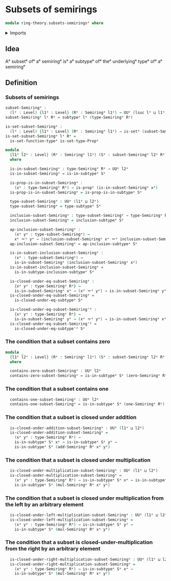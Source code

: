 # Subsets of semirings

```agda
module ring-theory.subsets-semiringsᵉ where
```

<details><summary>Imports</summary>

```agda
open import foundation.identity-typesᵉ
open import foundation.propositional-extensionalityᵉ
open import foundation.propositionsᵉ
open import foundation.setsᵉ
open import foundation.subtypesᵉ
open import foundation.universe-levelsᵉ

open import ring-theory.semiringsᵉ
```

</details>

## Idea

Aᵉ subsetᵉ ofᵉ aᵉ semiringᵉ isᵉ aᵉ subtypeᵉ ofᵉ theᵉ underlyingᵉ typeᵉ ofᵉ aᵉ semiringᵉ

## Definition

### Subsets of semirings

```agda
subset-Semiringᵉ :
  (lᵉ : Level) {l1ᵉ : Level} (Rᵉ : Semiringᵉ l1ᵉ) → UUᵉ (lsuc lᵉ ⊔ l1ᵉ)
subset-Semiringᵉ lᵉ Rᵉ = subtypeᵉ lᵉ (type-Semiringᵉ Rᵉ)

is-set-subset-Semiringᵉ :
  (lᵉ : Level) {l1ᵉ : Level} (Rᵉ : Semiringᵉ l1ᵉ) → is-setᵉ (subset-Semiringᵉ lᵉ Rᵉ)
is-set-subset-Semiringᵉ lᵉ Rᵉ =
  is-set-function-typeᵉ is-set-type-Propᵉ

module _
  {l1ᵉ l2ᵉ : Level} (Rᵉ : Semiringᵉ l1ᵉ) (Sᵉ : subset-Semiringᵉ l2ᵉ Rᵉ)
  where

  is-in-subset-Semiringᵉ : type-Semiringᵉ Rᵉ → UUᵉ l2ᵉ
  is-in-subset-Semiringᵉ = is-in-subtypeᵉ Sᵉ

  is-prop-is-in-subset-Semiringᵉ :
    (xᵉ : type-Semiringᵉ Rᵉ) → is-propᵉ (is-in-subset-Semiringᵉ xᵉ)
  is-prop-is-in-subset-Semiringᵉ = is-prop-is-in-subtypeᵉ Sᵉ

  type-subset-Semiringᵉ : UUᵉ (l1ᵉ ⊔ l2ᵉ)
  type-subset-Semiringᵉ = type-subtypeᵉ Sᵉ

  inclusion-subset-Semiringᵉ : type-subset-Semiringᵉ → type-Semiringᵉ Rᵉ
  inclusion-subset-Semiringᵉ = inclusion-subtypeᵉ Sᵉ

  ap-inclusion-subset-Semiringᵉ :
    (xᵉ yᵉ : type-subset-Semiringᵉ) →
    xᵉ ＝ᵉ yᵉ → (inclusion-subset-Semiringᵉ xᵉ ＝ᵉ inclusion-subset-Semiringᵉ yᵉ)
  ap-inclusion-subset-Semiringᵉ = ap-inclusion-subtypeᵉ Sᵉ

  is-in-subset-inclusion-subset-Semiringᵉ :
    (xᵉ : type-subset-Semiringᵉ) →
    is-in-subset-Semiringᵉ (inclusion-subset-Semiringᵉ xᵉ)
  is-in-subset-inclusion-subset-Semiringᵉ =
    is-in-subtype-inclusion-subtypeᵉ Sᵉ

  is-closed-under-eq-subset-Semiringᵉ :
    {xᵉ yᵉ : type-Semiringᵉ Rᵉ} →
    is-in-subset-Semiringᵉ xᵉ → (xᵉ ＝ᵉ yᵉ) → is-in-subset-Semiringᵉ yᵉ
  is-closed-under-eq-subset-Semiringᵉ =
    is-closed-under-eq-subtypeᵉ Sᵉ

  is-closed-under-eq-subset-Semiring'ᵉ :
    {xᵉ yᵉ : type-Semiringᵉ Rᵉ} →
    is-in-subset-Semiringᵉ yᵉ → (xᵉ ＝ᵉ yᵉ) → is-in-subset-Semiringᵉ xᵉ
  is-closed-under-eq-subset-Semiring'ᵉ =
    is-closed-under-eq-subtype'ᵉ Sᵉ
```

### The condition that a subset contains zero

```agda
module _
  {l1ᵉ l2ᵉ : Level} (Rᵉ : Semiringᵉ l1ᵉ) (Sᵉ : subset-Semiringᵉ l2ᵉ Rᵉ)
  where

  contains-zero-subset-Semiringᵉ : UUᵉ l2ᵉ
  contains-zero-subset-Semiringᵉ = is-in-subtypeᵉ Sᵉ (zero-Semiringᵉ Rᵉ)
```

### The condition that a subset contains one

```agda
  contains-one-subset-Semiringᵉ : UUᵉ l2ᵉ
  contains-one-subset-Semiringᵉ = is-in-subtypeᵉ Sᵉ (one-Semiringᵉ Rᵉ)
```

### The condition that a subset is closed under addition

```agda
  is-closed-under-addition-subset-Semiringᵉ : UUᵉ (l1ᵉ ⊔ l2ᵉ)
  is-closed-under-addition-subset-Semiringᵉ =
    (xᵉ yᵉ : type-Semiringᵉ Rᵉ) →
    is-in-subtypeᵉ Sᵉ xᵉ → is-in-subtypeᵉ Sᵉ yᵉ →
    is-in-subtypeᵉ Sᵉ (add-Semiringᵉ Rᵉ xᵉ yᵉ)
```

### The condition that a subset is closed under multiplication

```agda
  is-closed-under-multiplication-subset-Semiringᵉ : UUᵉ (l1ᵉ ⊔ l2ᵉ)
  is-closed-under-multiplication-subset-Semiringᵉ =
    (xᵉ yᵉ : type-Semiringᵉ Rᵉ) → is-in-subtypeᵉ Sᵉ xᵉ → is-in-subtypeᵉ Sᵉ yᵉ →
    is-in-subtypeᵉ Sᵉ (mul-Semiringᵉ Rᵉ xᵉ yᵉ)
```

### The condition that a subset is closed under multiplication from the left by an arbitrary element

```agda
  is-closed-under-left-multiplication-subset-Semiringᵉ : UUᵉ (l1ᵉ ⊔ l2ᵉ)
  is-closed-under-left-multiplication-subset-Semiringᵉ =
    (xᵉ yᵉ : type-Semiringᵉ Rᵉ) → is-in-subtypeᵉ Sᵉ yᵉ →
    is-in-subtypeᵉ Sᵉ (mul-Semiringᵉ Rᵉ xᵉ yᵉ)
```

### The condition that a subset is closed-under-multiplication from the right by an arbitrary element

```agda
  is-closed-under-right-multiplication-subset-Semiringᵉ : UUᵉ (l1ᵉ ⊔ l2ᵉ)
  is-closed-under-right-multiplication-subset-Semiringᵉ =
    (xᵉ yᵉ : type-Semiringᵉ Rᵉ) → is-in-subtypeᵉ Sᵉ xᵉ →
    is-in-subtypeᵉ Sᵉ (mul-Semiringᵉ Rᵉ xᵉ yᵉ)
```